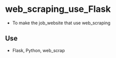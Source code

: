 # web_scraping_use_Flask
- To make the job_website that use web_scraping 


## Use
- Flask, Python, web_scrap



